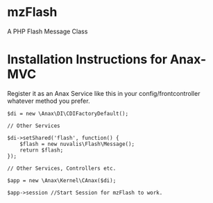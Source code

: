 mzFlash
=======

A PHP Flash Message Class

Installation Instructions for Anax-MVC
======================================

Register it as an Anax Service like this in your config/frontcontroller whatever method you prefer.

	$di = new \Anax\DI\CDIFactoryDefault();

	// Other Services

	$di->setShared('flash', function() {
		$flash = new nuvalis\Flash\Message();
		return $flash;
	});

	// Other Services, Controllers etc.

	$app = new \Anax\Kernel\CAnax($di);

	$app->session //Start Session for mzFlash to work.

